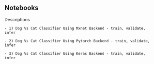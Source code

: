 ## Notebooks


  
Descriptions
    
    - 1) Dog Vs Cat Classifier Using Mxnet Backend - train, validate, infer
    
    - 2) Dog Vs Cat Classifier Using Pytorch Backend - train, validate, infer
    
    - 3) Dog Vs Cat Classifier Using Keras Backend - train, validate, infer
